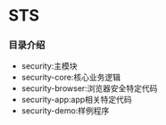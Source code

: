 # STS

### 目录介绍

- security:主模块
- security-core:核心业务逻辑
- security-browser:浏览器安全特定代码
- security-app:app相关特定代码
- security-demo:样例程序